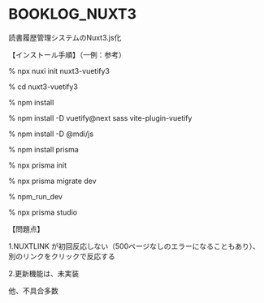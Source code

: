 # BOOKLOG_NUXT3
読書履歴管理システムのNuxt3.js化

【インストール手順】（一例：参考）

% npx nuxi init nuxt3-vuetify3

% cd nuxt3-vuetify3

% npm install

% npm install -D vuetify@next sass vite-plugin-vuetify

% npm install -D @mdi/js

% npm install prisma

% npx prisma init

% npx prisma migrate dev

% npm_run_dev

% npx prisma studio

【問題点】

1.NUXTLINK が初回反応しない（500ページなしのエラーになることもあり）、別のリンクをクリックで反応する

2.更新機能は、未実装

他、不具合多数
